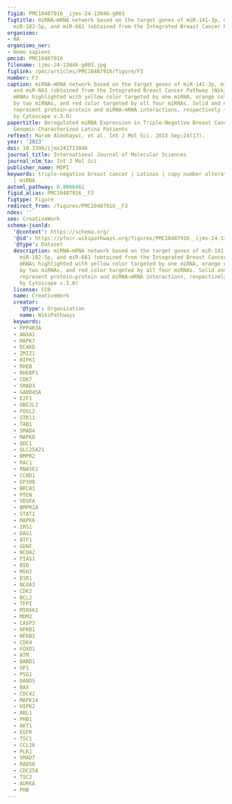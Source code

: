 ```yaml
---
figid: PMC10487916__ijms-24-13046-g003
figtitle: miRNA–mRNA network based on the target genes of miR-141-3p, miR-150-5p,
  miR-182-5p, and miR-661 (obtained from the Integrated Breast Cancer Pathway (Wikipathways))
organisms:
- NA
organisms_ner:
- Homo sapiens
pmcid: PMC10487916
filename: ijms-24-13046-g003.jpg
figlink: /pmc/articles/PMC10487916/figure/F3
number: F3
caption: miRNA–mRNA network based on the target genes of miR-141-3p, miR-150-5p, miR-182-5p,
  and miR-661 (obtained from the Integrated Breast Cancer Pathway (Wikipathways)).
  mRNAs highlighted with yellow color targeted by one miRNA, orange color targeted
  by two miRNAs, and red color targeted by all four miRNAs. Solid and dashed lines
  represent protein–protein and miRNA–mRNA interactions, respectively (network edited
  by Cytoscape v.3.0)
papertitle: Deregulated miRNA Expression in Triple-Negative Breast Cancer of Ancestral
  Genomic-Characterized Latina Patients
reftext: Maram Almohaywi, et al. Int J Mol Sci. 2023 Sep;24(17).
year: '2023'
doi: 10.3390/ijms241713046
journal_title: International Journal of Molecular Sciences
journal_nlm_ta: Int J Mol Sci
publisher_name: MDPI
keywords: triple-negative breast cancer | Latinas | copy number alterations | microRNA
  | miRNA
automl_pathway: 0.8066461
figid_alias: PMC10487916__F3
figtype: Figure
redirect_from: /figures/PMC10487916__F3
ndex: ''
seo: CreativeWork
schema-jsonld:
  '@context': https://schema.org/
  '@id': https://pfocr.wikipathways.org/figures/PMC10487916__ijms-24-13046-g003.html
  '@type': Dataset
  description: miRNA–mRNA network based on the target genes of miR-141-3p, miR-150-5p,
    miR-182-5p, and miR-661 (obtained from the Integrated Breast Cancer Pathway (Wikipathways)).
    mRNAs highlighted with yellow color targeted by one miRNA, orange color targeted
    by two miRNAs, and red color targeted by all four miRNAs. Solid and dashed lines
    represent protein–protein and miRNA–mRNA interactions, respectively (network edited
    by Cytoscape v.3.0)
  license: CC0
  name: CreativeWork
  creator:
    '@type': Organization
    name: WikiPathways
  keywords:
  - PPP4R3A
  - ANXA1
  - MAPK7
  - DCAKD
  - ZMIZ1
  - HIPK1
  - RHEB
  - RHEBP1
  - CDK7
  - SMAD3
  - GADD45A
  - E2F1
  - UBE2L3
  - FOSL2
  - STK11
  - TAB1
  - SMAD4
  - MAPK8
  - ODC1
  - SLC25A21
  - BMPR2
  - RAC1
  - RNASE1
  - CCND1
  - EP300
  - BRCA1
  - PTEN
  - VEGFA
  - BMPR1A
  - STAT1
  - MAPK6
  - IRS1
  - DAG1
  - ATF1
  - GDNF
  - NCOA2
  - PIAS1
  - BID
  - MSH2
  - ESR1
  - NCOA3
  - CDK2
  - BCL2
  - TFPI
  - MIR661
  - MDM2
  - CASP3
  - NFKB1
  - NFKB2
  - CDK4
  - FOXO1
  - ATM
  - BARD1
  - SP1
  - PSG1
  - DAND5
  - BAX
  - CDC42
  - MAPK14
  - HIPK2
  - ABL1
  - PHB1
  - AKT1
  - EGFR
  - TSC1
  - CCL26
  - PLK1
  - SMAD7
  - RAD50
  - CDC25A
  - TSC2
  - AURKA
  - PHB
---
```

